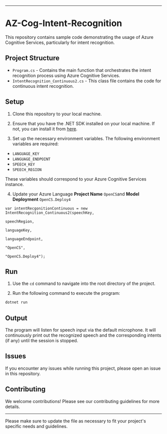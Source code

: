 

---

# AZ-Cog-Intent-Recognition

This repository contains sample code demonstrating the usage of Azure Cognitive Services, particularly for intent recognition.

## Project Structure

- `Program.cs` - Contains the main function that orchestrates the intent recognition process using Azure Cognitive Services.
- `IntentRecognition_Continuous2.cs` - This class file contains the code for continuous intent recognition.

## Setup

1. Clone this repository to your local machine.

2. Ensure that you have the .NET SDK installed on your local machine. If not, you can install it from [here](https://dotnet.microsoft.com/download).

3. Set up the necessary environment variables. The following environment variables are required:

- `LANGUAGE_KEY`
- `LANGUAGE_ENDPOINT`
- `SPEECH_KEY`
- `SPEECH_REGION`

These variables should correspond to your Azure Cognitive Services instance.

4. Update your Azure Language **Project Name** `OpenCS`and **Model Deployment** `OpenCS.Deploy4`

```
var intentRecgonitionContinuous = new IntentRecognition_Continuous2(speechKey,
                                                                            speechRegion,
                                                                            languageKey,
                                                                            languageEndpoint,
                                                                            "OpenCS",
                                                                            "OpenCS.Deploy4");
 ```
## Run

1. Use the `cd` command to navigate into the root directory of the project.

2. Run the following command to execute the program:

```bash
dotnet run
```

## Output

The program will listen for speech input via the default microphone. It will continuously print out the recognized speech and the corresponding intents (if any) until the session is stopped.

## Issues

If you encounter any issues while running this project, please open an issue in this repository.

## Contributing

We welcome contributions! Please see our contributing guidelines for more details.

---

Please make sure to update the file as necessary to fit your project's specific needs and guidelines.

